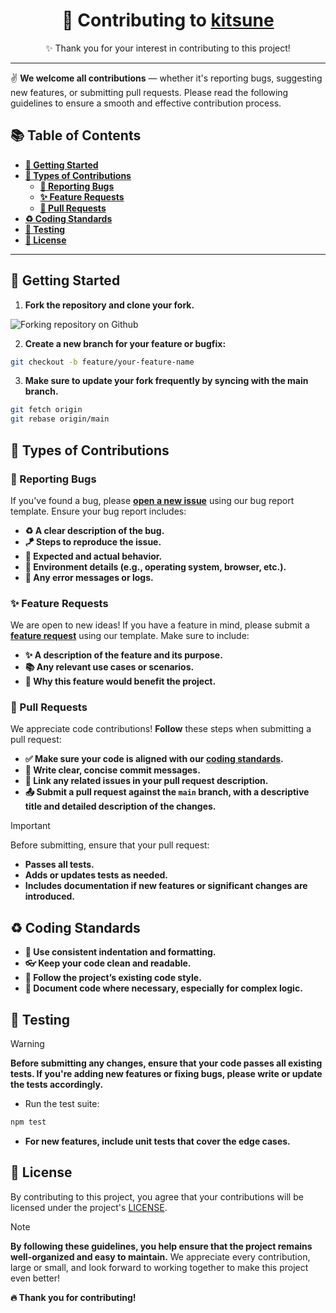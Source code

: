 <div align="center">
   <h1>🧱 Contributing to <a href='https://github.com/billoneta/kitsune'>kitsune</a> </h1>
   <p>✨ Thank you for your interest in contributing to this project!</p>
</div>

---

✌ **We welcome all contributions** — whether it's reporting bugs, suggesting new features, or submitting pull requests. Please read the following guidelines to ensure a smooth and effective contribution process.

## 📚 Table of Contents

- **[🚀 Getting Started](#-getting-started)**
- **[🎯 Types of Contributions](#-types-of-contributions)**
   - **[🐛 Reporting Bugs](#-reporting-bugs)**
   - **[✨ Feature Requests](#-feature-requests)**
   - **[🔀 Pull Requests](#-pull-requests)**
- **[♻️ Coding Standards](#%EF%B8%8F-coding-standards)**
- **[🧪 Testing](#-testing)**
- **[📄 License](#-license)**

---

## 🚀 Getting Started

1. **Fork the repository and clone your fork.**

![Forking repository on Github](https://github.com/billoneta/k4itrun/assets/103044629/4a071850-2a75-4fcb-94dd-046753c6b267)

2. **Create a new branch for your feature or bugfix:**
```bash
git checkout -b feature/your-feature-name
```
3. **Make sure to update your fork frequently by syncing with the main branch.**

```bash
git fetch origin
git rebase origin/main
```

## 🎯 Types of Contributions

### 🐛 Reporting Bugs

If you've found a bug, please **[open a new issue](.github/ISSUE_TEMPLATE/bug_report.md)** using our bug report template. Ensure your bug report includes:

- **♻ A clear description of the bug.**
- **🪁 Steps to reproduce the issue.**
- **🎯 Expected and actual behavior.**
- **🧩 Environment details (e.g., operating system, browser, etc.).**
- **🚨 Any error messages or logs.**

### ✨ Feature Requests

We are open to new ideas! If you have a feature in mind, please submit a **[feature request](.github/ISSUE_TEMPLATE/feature_request.md)** using our template. Make sure to include:

- **✨ A description of the feature and its purpose.**
- **📚 Any relevant use cases or scenarios.**
- **🚀 Why this feature would benefit the project.**

### 🔀 Pull Requests

We appreciate code contributions! **Follow** these steps when submitting a pull request:

- **✅ Make sure your code is aligned with our [coding standards](#%EF%B8%8F-coding-standards).**
- **📝 Write clear, concise commit messages.**
- **🔗 Link any related issues in your pull request description.**
- **📤 Submit a pull request against the `main` branch, with a descriptive title and detailed description of the changes.**

> [!IMPORTANT]
> Before submitting, ensure that your pull request:
> 
> - **Passes all tests.**
> - **Adds or updates tests as needed.**
> - **Includes documentation if new features or significant changes are introduced.**

## ♻️ Coding Standards

- **🧹 Use consistent indentation and formatting.**
- **👓 Keep your code clean and readable.**
- **🧭 Follow the project’s existing code style.**
- **📝 Document code where necessary, especially for complex logic.**

## 🧪 Testing

> [!WARNING]
> **Before submitting any changes, ensure that your code passes all existing tests. If you're adding new features or fixing bugs, please write or update the tests accordingly.**

- Run the test suite:
```bash
npm test
```
- **For new features, include unit tests that cover the edge cases.**

## 📄 License

By contributing to this project, you agree that your contributions will be licensed under the project's [LICENSE](license.md).

> [!NOTE]
> **By following these guidelines, you help ensure that the project remains well-organized and easy to maintain.**
> We appreciate every contribution, large or small, and look forward to working together to make this project even better!
> 
> **🔥 Thank you for contributing!**